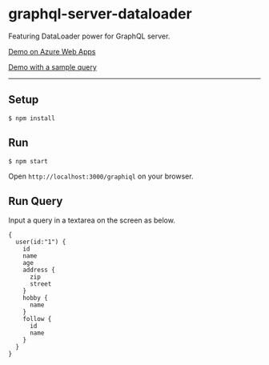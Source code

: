 # graphql-server-dataloader
Featuring DataLoader power for GraphQL server.

[Demo on Azure Web Apps](https://graphql-server-dataloader.azurewebsites.net/graphiql)

[Demo with a sample query](https://graphql-server-dataloader.azurewebsites.net/graphiql?query=%7B%0A%20%20user(id%3A%221%22)%7B%0A%20%20%20%20id%0A%20%20%20%20name%0A%20%20%20%20address%20%7B%0A%20%20%20%20%20%20zip%0A%20%20%20%20%20%20street%0A%20%20%20%20%7D%0A%20%20%20%20hobby%20%7B%0A%20%20%20%20%20%20name%0A%20%20%20%20%7D%0A%20%20%20%20follow%20%7B%0A%20%20%20%20%20%20id%0A%20%20%20%20%20%20name%0A%20%20%20%20%20%20follow%20%7B%0A%20%20%20%20%20%20%20%20id%0A%20%20%20%20%20%20%20%20name%0A%20%20%20%20%20%20%7D%0A%20%20%20%20%7D%0A%20%20%7D%0A%7D)

---

## Setup
```
$ npm install
```

## Run
```
$ npm start
```

Open `http://localhost:3000/graphiql` on your browser.

## Run Query
Input a query in a textarea on the screen as below.

```
{
  user(id:"1") {
    id
    name
    age
    address {
      zip
      street
    }
    hobby {
      name
    }
    follow {
      id
      name
    }
  }
}
``` 
